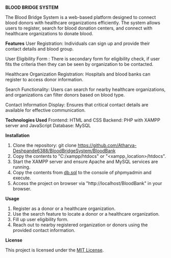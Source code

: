 **BLOOD BRIDGE SYSTEM**

The Blood Bridge System is a web-based platform designed to connect blood donors with healthcare organizations efficiently. The system allows users to register, search for blood donation centers, and connect with healthcare organizations to donate blood.

**Features**
User Registration: Individuals can sign up and provide their contact details and blood group.

User Eligibility Form : There is secondary form for eligibility check, if user fits the criteria then they can be seen by organization to be contacted.

Healthcare Organization Registration: Hospitals and blood banks can register to access donor information.

Search Functionality: Users can search for nearby healthcare organizations, and organizations can filter donors based on blood type.

Contact Information Display: Ensures that critical contact details are available for effective communication.

**Technologies Used**
Frontend: HTML and CSS
Backend: PHP with XAMPP server and JavaScript
Database: MySQL

**Installation**
1. Clone the repository:
   git clone https://github.com/Atharva-Deshpande6388/BloodBridgeSystem/BloodBank
2. Copy the contents to "C:/xampp/htdocs" or "<xampp_location>/htdocs".
3. Start the XAMPP server and ensure Apache and MySQL services are running.
4. Copy the contents from [db.sql](https://github.com/Atharva-Deshpande6388/BloodBridgeSystem/blob/main/BloodBank/db.sql) to the console of phpmyadmin and execute.
5. Access the project on browser via "http://localhost/BloodBank" in your browser.

**Usage**
1. Register as a donor or a healthcare organization.
2. Use the search feature to locate a donor or a healthcare organization.
3. Fill up user eligibility form.
4. Reach out to nearby registered organization or donors using the provided contact information.

**License**

This project is licensed under the [MIT License](https://github.com/Atharva-Deshpande6388/BloodBridgeSystem/blob/main/LICENSE).

